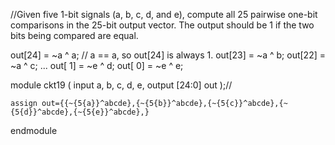 //Given five 1-bit signals (a, b, c, d, and e), compute all 25 pairwise one-bit comparisons in the 25-bit output vector. The output should be 1 if the two bits being compared are equal.

out[24] = ~a ^ a;   // a == a, so out[24] is always 1.
out[23] = ~a ^ b;
out[22] = ~a ^ c;
...
out[ 1] = ~e ^ d;
out[ 0] = ~e ^ e;


module ckt19 (
    input a, b, c, d, e,
    output [24:0] out );//

    assign out={{~{5{a}}^abcde},{~{5{b}}^abcde},{~{5{c}}^abcde},{~{5{d}}^abcde},{~{5{e}}^abcde},}

endmodule